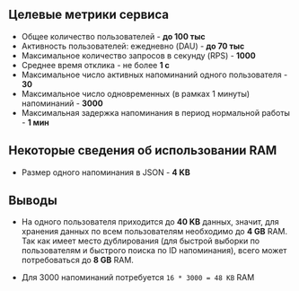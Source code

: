 ## Целевые метрики сервиса

- Общее количество пользователей - **до 100 тыс**
- Активность пользователей: ежедневно (DAU) - **до 70 тыс**
- Максимальное количество запросов в секунду (RPS) - **1000**
- Среднее время отклика - не более **1 с**
- Максимальное число активных напоминаний одного пользователя - **30**
- Максимальное число одновременных (в рамках 1 минуты) напоминаний - **3000**
- Максимальная задержка напоминания в период нормальной работы - **1 мин**

## Некоторые сведения об использовании RAM

- Размер одного напоминания в JSON - **4 KB**

## Выводы

- На одного пользователя приходится до **40 KB** данных, значит,
для хранения данных по всем пользователям необходимо до **4 GB** RAM. Так как имеет место
дублирования (для быстрой выборки по пользователям и быстрого поиска по ID напоминания), всего
может потребоваться до **8 GB** RAM.

- Для 3000 напоминаний потребуется `16 * 3000 = 48 KB` RAM
